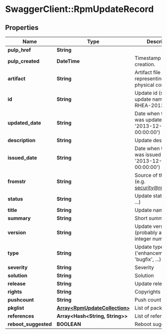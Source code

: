 # SwaggerClient::RpmUpdateRecord

## Properties
Name | Type | Description | Notes
------------ | ------------- | ------------- | -------------
**pulp_href** | **String** |  | [optional] 
**pulp_created** | **DateTime** | Timestamp of creation. | [optional] 
**artifact** | **String** | Artifact file representing the physical content | [optional] 
**id** | **String** | Update id (short update name, e.g. RHEA-2013:1777) | [optional] 
**updated_date** | **String** | Date when the update was updated (e.g. &#39;2013-12-02 00:00:00&#39;) | [optional] 
**description** | **String** | Update description | [optional] 
**issued_date** | **String** | Date when the update was issued (e.g. &#39;2013-12-02 00:00:00&#39;) | [optional] 
**fromstr** | **String** | Source of the update (e.g. security@redhat.com) | [optional] 
**status** | **String** | Update status (&#39;final&#39;, ...) | [optional] 
**title** | **String** | Update name | [optional] 
**summary** | **String** | Short summary | [optional] 
**version** | **String** | Update version (probably always an integer number) | [optional] 
**type** | **String** | Update type (&#39;enhancement&#39;, &#39;bugfix&#39;, ...) | [optional] 
**severity** | **String** | Severity | [optional] 
**solution** | **String** | Solution | [optional] 
**release** | **String** | Update release | [optional] 
**rights** | **String** | Copyrights | [optional] 
**pushcount** | **String** | Push count | [optional] 
**pkglist** | [**Array&lt;RpmUpdateCollection&gt;**](RpmUpdateCollection.md) | List of packages | [optional] 
**references** | **Array&lt;Hash&lt;String, String&gt;&gt;** | List of references | [optional] 
**reboot_suggested** | **BOOLEAN** | Reboot suggested | [optional] 


